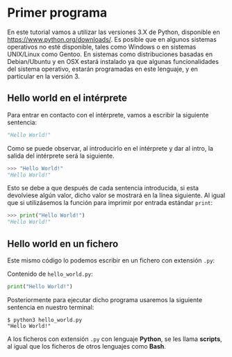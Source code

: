 # Primer programa

En este tutorial vamos a utilizar las versiones 3.X de Python, disponible en https://www.python.org/downloads/. Es posible que en algunos sistemas operativos no esté disponible, tales como Windows o en sistemas UNIX/Linux como Gentoo. En sistemas como distribuciones basadas en Debian/Ubuntu y en OSX estará instalado ya que algunas funcionalidades del sistema operativo, estarán programadas en este lenguaje, y en particular en la versión 3.

## Hello world en el intérprete

Para entrar en contacto con el intérprete, vamos a escribir la siguiente sentencia:

```python
"Hello World!"
```

Como se puede observar, al introducirlo en el intérprete y dar al intro, la salida del intérprete será la siguiente.

```python
>>> "Hello World!"
"Hello World!"
```

Esto se debe a que después de cada sentencia introducida, si esta devolviese algún valor, dicho valor se mostrará en la línea siguiente. Al igual que si utilizásemos la función para imprimir por entrada estándar `print`:

```python
>>> print("Hello World!")
"Hello World!"
```

## Hello world en un fichero

Este mismo código lo podemos escribir en un fichero con extensión `.py`:

Contenido de `hello_world.py`:
```python
print("Hello World!")
```

Posteriormente para ejecutar dicho programa usaremos la siguiente sentencia en nuestro terminal:
```
$ python3 hello_world.py
"Hello World!"
```

A los ficheros con extensión `.py` con lenguaje **Python**, se les llama **scripts**, al igual que los ficheros de otros lenguajes como **Bash**.